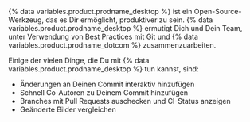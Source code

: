 {% data variables.product.prodname_desktop %} ist ein Open-Source-Werkzeug, das es Dir ermöglicht, produktiver zu sein. {% data variables.product.prodname_desktop %} ermutigt Dich und Dein Team, unter Verwendung von Best Practices mit Git und {% data variables.product.prodname_dotcom %} zusammenzuarbeiten.

Einige der vielen Dinge, die Du mit {% data variables.product.prodname_desktop %} tun kannst, sind:
- Änderungen an Deinen Commit interaktiv hinzufügen
- Schnell Co-Autoren zu Deinem Commit hinzufügen
- Branches mit Pull Requests auschecken und CI-Status anzeigen
- Geänderte Bilder vergleichen
